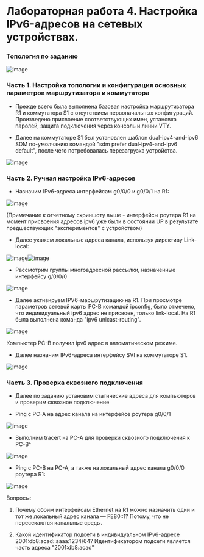 # Лабораторная работа 4. Настройка IPv6-адресов на сетевых устройствах.

### Топология по заданию

![image](https://user-images.githubusercontent.com/89464074/175029254-c5205858-7b58-4517-aa0a-34b8513f6397.png)


### Часть 1. Настройка топологии и конфигурация основных параметров маршрутизатора и коммутатора

- Прежде всего была выполнена базовая настройка маршрутизатора R1 и коммутатора S1 с отсутствием первоначальных конфигураций. Произведено присвоение соответствующих имен, установка паролей, защита подключения через консоль и линии VTY.

- Далее на коммутаторе S1 был установлен шаблон dual-ipv4-and-ipv6 SDM по-умолчанию командой "sdm prefer dual-ipv4-and-ipv6 default", после чего потребовалась перезагрузка устройства.

![image](https://user-images.githubusercontent.com/89464074/175008776-caba234a-e0db-4514-9ed6-ab86816d4098.png)

### Часть 2. Ручная настройка IPv6-адресов
- Назначим IPv6-адреса интерфейсам g0/0/0 и g0/0/1 на R1:

![image](https://user-images.githubusercontent.com/89464074/175016311-1b5b6588-b846-4777-b0ce-3a3281b9e882.png)

(Примечание к отчетному скриншоту выше - интерфейсы роутера R1 на момент присвоения адресов ipv6 уже были в состоянии UP в результате предшествующих "экспериментов" с устройством)

- Далее укажем локальные адреса канала, используя директиву Link-local:

![image](https://user-images.githubusercontent.com/89464074/175018839-9e671c24-851b-4e3b-9ea4-b7df9604ae57.png)![image](https://user-images.githubusercontent.com/89464074/175018884-7df8f685-fc40-4ea0-933e-3355ea8cc26e.png)

- Рассмотрим группы многоадресной рассылки, назначенные интерфейсу g/0/0/0

![image](https://user-images.githubusercontent.com/89464074/175020288-0e001cf7-0195-4cbc-b3e2-c9d2f7f9b919.png)

- Далее активируем IPV6-маршрутизацию на R1. 
При просмотре параметров сетевой карты PC-B командой ipconfig, было отмечено, что индивидуальный ipv6 адрес не присвоен, только link-local.
На R1 была выполнена команда "ipv6 unicast-routing".

![image](https://user-images.githubusercontent.com/89464074/175021660-7cb987a8-e8bb-4065-9ea8-8d028f29a035.png)

Компьютер PC-B получил ipv6 адрес в автоматическом режиме.

- Далее назначим IPv6-адреса интерфейсу SVI на коммутаторе S1.

![image](https://user-images.githubusercontent.com/89464074/175023880-173e41b6-65c4-4574-a173-45b84fcfff35.png)

### Часть 3. Проверка сквозного подключения
- Далее по заданию установим статические адреса для компьютеров и проверим сквозное подключение

- Ping с PC-A на адрес канала на интерфейсе роутера g0/0/1

![image](https://user-images.githubusercontent.com/89464074/175025649-646a7d51-b268-434d-8d16-aae7f237eb7d.png)

- Выполним tracert на PC-A для проверки сквозного подключения к PC-B^

![image](https://user-images.githubusercontent.com/89464074/175025946-c27cfe39-453f-48ee-8b62-182b476395d6.png)

- Ping с PC-B на PC-A, а также на локальный адрес канала g0/0/0 роутера R1:

![image](https://user-images.githubusercontent.com/89464074/175026558-284947ec-0776-4599-868d-7f11140801f0.png)


Вопросы:
1.	Почему обоим интерфейсам Ethernet на R1 можно назначить один и тот же локальный адрес канала — FE80::1?
    Потому, что не пересекаются канальные среды.
    
3.	Какой идентификатор подсети в индивидуальном IPv6-адресе 2001:db8:acad::aaaa:1234/64?
    Идентификатором подсети является часть адреса "2001:db8:acad"



